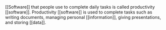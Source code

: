 [[Software]] that people use to complete daily tasks is called productivity [[software]]. Productivity [[software]] is used to complete tasks such as writing documents, managing personal [[information]], giving presentations, and storing [[data]].